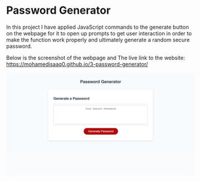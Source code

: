 # Password Generator

In this project I have applied JavaScript commands to the generate button on the webpage for it to open up prompts to get user interaction in order to make the function work properly and ultimately generate a random secure password.

Below is the screenshot of the webpage and The live link to the website: https://mohamedisaaq0.github.io/3-password-generator/


![password generator front page](screenshot-webpage.png)